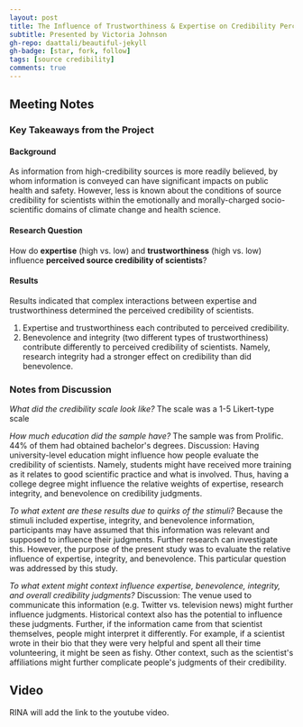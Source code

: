 ```yaml
---
layout: post
title: The Influence of Trustworthiness & Expertise on Credibility Perceptions of Scientists
subtitle: Presented by Victoria Johnson
gh-repo: daattali/beautiful-jekyll
gh-badge: [star, fork, follow]
tags: [source credibility]
comments: true
---
```


## Meeting Notes

### Key Takeaways from the Project

#### Background

As information from high-credibility sources is more readily believed, by whom information is conveyed can have significant impacts on public health and safety. However, less is known about the conditions of source credibility for scientists within the emotionally and morally-charged socio-scientific domains of climate change and health science. 

#### Research Question

How do **expertise** (high vs. low) and **trustworthiness** (high vs. low) influence **perceived source credibility of scientists**?

#### Results

Results indicated that complex interactions between expertise and trustworthiness determined the perceived credibility of scientists. 

1. Expertise and trustworthiness each contributed to perceived credibility.
2. Benevolence and integrity (two different types of trustworthiness) contribute differently to perceived credibility of scientists. Namely, research integrity had a stronger effect on credibility than did benevolence.

### Notes from Discussion

*What did the credibility scale look like?*
The scale was a 1-5 Likert-type scale

*How much education did the sample have?*
The sample was from Prolific. 44% of them had obtained bachelor's degrees.
Discussion: Having university-level education might influence how people evaluate the credibility of scientists. Namely, students might have received more training as it relates to good scientific practice and what is involved. Thus, having a college degree might influence the relative weights of expertise, research integrity, and benevolence on credibility judgments.

*To what extent are these results due to quirks of the stimuli?*
Because the stimuli included expertise, integrity, and benevolence information, participants may have assumed that this information was relevant and supposed to influence their judgments. Further research can investigate this. However, the purpose of the present study was to evaluate the relative influence of expertise, integrity, and benevolence. This particular question was addressed by this study.

*To what extent might context influence expertise, benevolence, integrity, and overall credibility judgments?*
Discussion: The venue used to communicate this information (e.g. Twitter vs. television news) might further influence judgments. Historical context also has the potential to influence these judgments. Further, if the information came from that scientist themselves, people might interpret it differently. For example, if a scientist wrote in their bio that they were very helpful and spent all their time volunteering, it might be seen as fishy. Other context, such as the scientist's affiliations might further complicate people's judgments of their credibility.

## Video

RINA will add the link to the youtube video.
